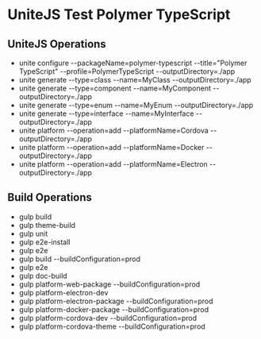 # UniteJS Test Polymer TypeScript

## UniteJS Operations

* unite configure --packageName=polymer-typescript --title="Polymer TypeScript" --profile=PolymerTypeScript --outputDirectory=./app
* unite generate --type=class --name=MyClass --outputDirectory=./app
* unite generate --type=component --name=MyComponent --outputDirectory=./app
* unite generate --type=enum --name=MyEnum --outputDirectory=./app
* unite generate --type=interface --name=MyInterface --outputDirectory=./app
* unite platform --operation=add --platformName=Cordova --outputDirectory=./app
* unite platform --operation=add --platformName=Docker --outputDirectory=./app
* unite platform --operation=add --platformName=Electron --outputDirectory=./app

## Build Operations

* gulp build
* gulp theme-build
* gulp unit
* gulp e2e-install
* gulp e2e
* gulp build --buildConfiguration=prod
* gulp e2e
* gulp doc-build
* gulp platform-web-package --buildConfiguration=prod
* gulp platform-electron-dev
* gulp platform-electron-package --buildConfiguration=prod
* gulp platform-docker-package --buildConfiguration=prod
* gulp platform-cordova-dev --buildConfiguration=prod
* gulp platform-cordova-theme --buildConfiguration=prod
